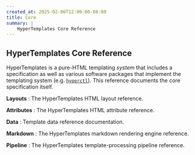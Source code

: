 ```yaml
---
created_at: 2025-02-06T12:00:00-08:00
title: Core
summary: |
    HyperTemplates Core Reference
---
```


## HyperTemplates Core Reference

HyperTemplates is a pure-HTML templating _system_ that includes a specification as well as various software packages that implement the templating system (e.g. [`hyperctl`]).
This reference documents the core specification itself.

**Layouts**
: The HyperTemplates HTML layout reference.

  <learn-more ht-element href='/docs/reference/core/layouts/'></learn-more>

**Attributes**
: The HyperTemplates HTML attribute reference.
  
  <learn-more ht-element href='/docs/reference/core/attributes/'></learn-more>

**Data**
: Template data reference documentation.

  <learn-more ht-element href='/docs/reference/core/data/'></learn-more>

**Markdown**
: The HyperTemplates markdown rendering engine reference.

  <learn-more ht-element href='/docs/reference/core/markdown/'></learn-more>

**Pipeline**
: The HyperTemplates template-processing pipeline reference.

  <learn-more ht-element href='/docs/reference/core/pipeline/'></learn-more>


<!-- Links -->
[`hyperctl`]: /docs/reference/cli/
